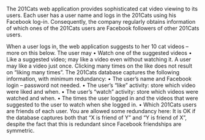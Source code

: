 The 201Cats web application provides sophisticated cat video viewing to its users. Each user has a user name and logs in the 201Cats using his Facebook log-in. Consequently, the company regularly obtains information of which ones of the 201Cats users are Facebook followers of other 201Cats users. 

When a user logs in, the web application suggests to her 10 cat videos – more on this below. The user may
• Watch one of the suggested videos
• Like a suggested video; may like a video even without watching it. A user may like a video just
once. Clicking many times on the like does not result on “liking many times”. The 201Cats database captures the following information, with minimum redundancy:
• The user’s name and Facebook login – password not needed.
• The user’s “like” activity: store which video were liked and when.
• The user’s “watch” activity: store which videos were watched and when.
• The times the user logged in and the videos that were suggested to the user to watch when she
logged in.
• Which 201Cats users are friends of each user. You are allowed some redundancy here: It is OK if
the database captures both that “X is friend of Y” and “Y is friend of X”, despite the fact that this is redundant since Facebook friendships are symmetric.
